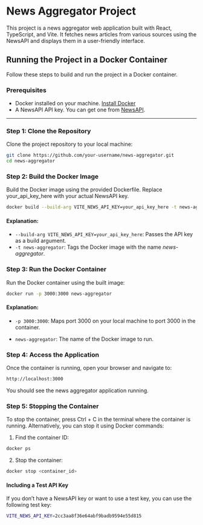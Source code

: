# News Aggregator Project

This project is a news aggregator web application built with React, TypeScript, and Vite. It fetches news articles from various sources using the NewsAPI and displays them in a user-friendly interface.

## Running the Project in a Docker Container

Follow these steps to build and run the project in a Docker container.

### Prerequisites

- Docker installed on your machine. [Install Docker](https://docs.docker.com/get-docker/)
- A NewsAPI API key. You can get one from [NewsAPI](https://newsapi.org/).

---

### Step 1: Clone the Repository

Clone the project repository to your local machine:

```bash
git clone https://github.com/your-username/news-aggregator.git
cd news-aggregator
```

### Step 2: Build the Docker Image

Build the Docker image using the provided Dockerfile. Replace your_api_key_here with your actual NewsAPI key.

```bash
docker build --build-arg VITE_NEWS_API_KEY=your_api_key_here -t news-aggregator .
```

#### Explanation:

- `--build-arg VITE_NEWS_API_KEY=your_api_key_here`: Passes the API key as a build argument.
- `-t news-aggregator`: Tags the Docker image with the name _news-aggregator_.

### Step 3: Run the Docker Container

Run the Docker container using the built image:

```bash
docker run -p 3000:3000 news-aggregator
```

#### Explanation:

- `-p 3000:3000`: Maps port 3000 on your local machine to port 3000 in the container.

- `news-aggregator`: The name of the Docker image to run.

### Step 4: Access the Application

Once the container is running, open your browser and navigate to:

```bash
http://localhost:3000
```

You should see the news aggregator application running.

### Step 5: Stopping the Container

To stop the container, press Ctrl + C in the terminal where the container is running. Alternatively, you can stop it using Docker commands:

1. Find the container ID:

```bash
docker ps
```

2. Stop the container:

```bash
docker stop <container_id>
```

#### Including a Test API Key

If you don’t have a NewsAPI key or want to use a test key, you can use the following test key:

```bash
VITE_NEWS_API_KEY=2cc3aa8f36e64abf9badb9594e55d815
```
